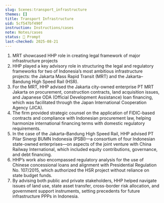 ```yaml
---
slug: Scenes:transport_infrastructure
themes: []
title: Transport Infrastructure
uid: 5cf547bf490f
instruction: Instructions/cases
note: Notes/cases
status: 💬 Prompt
last-checked: 2025-08-21
---
```

1. MRT showcased HHP role in creating legal framework of major infrastructure projects
1. HHP played a key advisory role in structuring the legal and regulatory frameworks for two of Indonesia’s most ambitious infrastructure projects: the Jakarta Mass Rapid Transit (MRT) and the Jakarta–Bandung High Speed Rail (HSR).
2. For the MRT, HHP advised the Jakarta city-owned enterprise PT MRT Jakarta on procurement, construction contracts, land acquisition issues, and Japanese ODA (Official Development Assistance) loan financing, which was facilitated through the Japan International Cooperation Agency (JICA).
3. The firm provided strategic counsel on the application of FIDIC-based contracts and compliance with Indonesian procurement law, helping harmonize international financing terms with domestic regulatory requirements.
4. In the case of the Jakarta–Bandung High Speed Rail, HHP advised PT Pilar Sinergi BUMN Indonesia (PSBI)—a consortium of four Indonesian state-owned enterprises—on aspects of the joint venture with China Railway International, which included equity contributions, governance, and debt financing.
5. HHP’s work also encompassed regulatory analysis for the use of Chinese concessional loans and alignment with Presidential Regulation No. 107/2015, which authorized the HSR project without reliance on state budget funds.
6. By advising both public and private stakeholders, HHP helped navigate issues of land use, state asset transfer, cross-border risk allocation, and government support instruments, setting precedents for future infrastructure PPPs in Indonesia.

